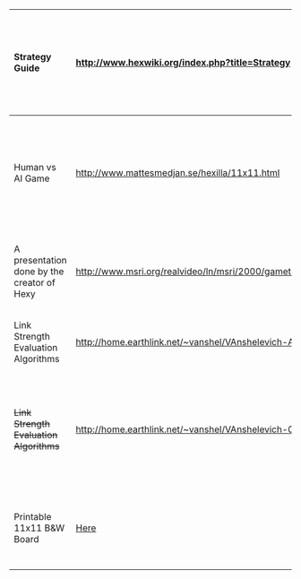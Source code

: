 | Strategy Guide | http://www.hexwiki.org/index.php?title=Strategy | Many useful strategies. We will probably want to implement a number of these. |
|:---------------|:------------------------------------------------|:------------------------------------------------------------------------------|
| Human vs AI Game | http://www.mattesmedjan.se/hexilla/11x11.html | We can use this as a sample for learning how to play the game reasonably well |
| A presentation done by the creator of Hexy | http://www.msri.org/realvideo/ln/msri/2000/gametheory/anshelevich/1/banner/03.html | This is the guy who made hexy, the best Hex player to date |
| Link Strength Evaluation Algorithms | http://home.earthlink.net/~vanshel/VAnshelevich-ARTINT.pdf | This is a better version of the one below |
| ~~Link Strength Evaluation Algorithms~~ | http://home.earthlink.net/~vanshel/VAnshelevich-01.pdf | It has some stuff I don't quite understand so working on translating it into our jargon |
| Printable 11x11 B&W Board | [Here](http://www.hexwiki.org/images/a/af/Hex11e.gif) | A very nice board which prints well. Make sure you print landscape. |